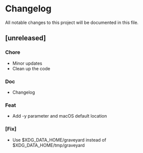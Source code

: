 # Changelog

All notable changes to this project will be documented in this file.

## [unreleased]

### Chore

- Minor updates
- Clean up the code

### Doc

- Changelog

### Feat

- Add -y parameter and macOS default location

### [Fix]

- Use $XDG_DATA_HOME/graveyard instead of $XDG_DATA_HOME/tmp/graveyard

<!-- generated by git-cliff -->
